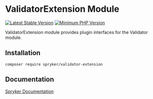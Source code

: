 # ValidatorExtension Module
[![Latest Stable Version](https://poser.pugx.org/spryker/validator-extension/v/stable.svg)](https://packagist.org/packages/spryker/validator-extension)
[![Minimum PHP Version](https://img.shields.io/badge/php-%3E%3D%208.2-8892BF.svg)](https://php.net/)

ValidatorExtension module provides plugin interfaces for the Validator module.

## Installation

```
composer require spryker/validator-extension
```

## Documentation

[Spryker Documentation](https://docs.spryker.com)
